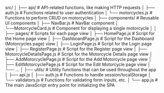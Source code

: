 src/
│
├── api/             # API-related functions, like making HTTP requests
│   ├── auth.js      # Functions related to user authentication
│   └── motorcycles.js  # Functions to perform CRUD on motorcycles
│
├── components/      # Reusable UI components
│   ├── NavBar.js    # NavBar component
│   └──MotorcycleCard.js  # Component for displaying a single motorcycle
│
│
├── pages/           # Scripts for each page view
│   ├── HomePage.js  # Script for the Home page view
│   ├── DashboardPage.js  # Script for the Dashboard (Motorcycles page) view
│   ├── LoginPage.js # Script for the Login page view
│   ├── RegisterPage.js  # Script for the Register page view
│   ├── MotorcycleDetailsPage.js  # Script for the Motorcycle Details page view
│   ├── AddMotorcyclePage.js  # Script for the Add Motorcycle page view
│   ├── EditMotorcyclePage.js  # Script for the Edit Motorcycle page view
│   └── ...
│
├── utils/          # Utility functions that can be used throughout the app
│   ├── api.js
│   ├── auth.js   # Functions to handle session/localStorage
│   └── validators.js  # Functions for validating form inputs, etc.
│
└── app.js           # The main JavaScript entry point for initializing the SPA
